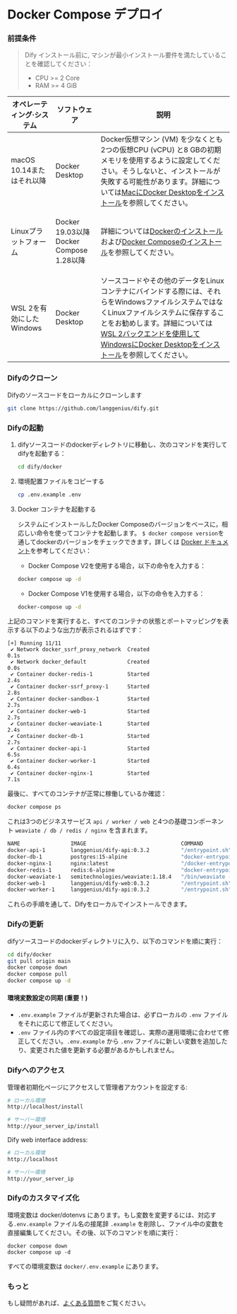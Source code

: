 # Docker Compose デプロイ

### 前提条件

> Dify インストール前に, マシンが最小インストール要件を満たしていることを確認してください：
>
> * CPU >= 2 Core
> * RAM >= 4 GiB

| オペレーティング·システム      | ソフトウェア                                         | 説明                                                                                                                                                                                                                     |
| ------------------ | ---------------------------------------------- | ---------------------------------------------------------------------------------------------------------------------------------------------------------------------------------------------------------------------- |
| macOS 10.14またはそれ以降 | Docker Desktop                                 | Docker仮想マシン (VM) を少なくとも2つの仮想CPU (vCPU) と8 GBの初期メモリを使用するように設定してください。そうしないと、インストールが失敗する可能性があります。詳細については[MacにDocker Desktopをインストール](https://docs.docker.com/desktop/mac/install/)を参照してください。                               |
| Linuxプラットフォーム      | <p>Docker 19.03以降<br>Docker Compose 1.28以降</p> | 詳細については[Dockerのインストール](https://docs.docker.com/engine/install/)および[Docker Composeのインストール](https://docs.docker.com/compose/install/)を参照してください。                                                                          |
| WSL 2を有効にしたWindows | <p>Docker Desktop<br></p>                      | ソースコードやその他のデータをLinuxコンテナにバインドする際には、それらをWindowsファイルシステムではなくLinuxファイルシステムに保存することをお勧めします。詳細については[WSL 2バックエンドを使用してWindowsにDocker Desktopをインストール](https://docs.docker.com/desktop/windows/install/#wsl-2-backend)を参照してください。 |

### Difyのクローン

Difyのソースコードをローカルにクローンします

```bash
git clone https://github.com/langgenius/dify.git
```

### Difyの起動

1.  difyソースコードのdockerディレクトリに移動し、次のコマンドを実行してdifyを起動する：

    ```bash
    cd dify/docker
    ```
2.  環境配置ファイルをコピーする

    ```bash
    cp .env.example .env
    ```
3.  Docker コンテナを起動する

    システムにインストールしたDocker Composeのバージョンをベースに，相応しい命令を使ってコンテナを起動します。 `$ docker compose version`を通してdockerのバージョンをチェックできます，詳しくは [Docker ドキュメント](https://docs.docker.com/compose/#compose-v2-and-the-new-docker-compose-command)を参考してください：

    * Docker Compose V2を使用する場合，以下の命令を入力する：

    ```bash
    docker compose up -d
    ```

    * Docker Compose V1を使用する場合，以下の命令を入力する：

    ```bash
    docker-compose up -d
    ```

上記のコマンドを実行すると、すべてのコンテナの状態とポートマッピングを表示する以下のような出力が表示されるはずです：

```Shell
[+] Running 11/11
 ✔ Network docker_ssrf_proxy_network  Created                                                                 0.1s 
 ✔ Network docker_default             Created                                                                 0.0s 
 ✔ Container docker-redis-1           Started                                                                 2.4s 
 ✔ Container docker-ssrf_proxy-1      Started                                                                 2.8s 
 ✔ Container docker-sandbox-1         Started                                                                 2.7s 
 ✔ Container docker-web-1             Started                                                                 2.7s 
 ✔ Container docker-weaviate-1        Started                                                                 2.4s 
 ✔ Container docker-db-1              Started                                                                 2.7s 
 ✔ Container docker-api-1             Started                                                                 6.5s 
 ✔ Container docker-worker-1          Started                                                                 6.4s 
 ✔ Container docker-nginx-1           Started                                                                 7.1s
```

最後に、すべてのコンテナが正常に稼働しているか確認：

```bash
docker compose ps
```

これは3つのビジネスサービス `api / worker / web` と4つの基礎コンポーネント `weaviate / db / redis / nginx` を含まれます。

```bash
NAME                IMAGE                              COMMAND                  SERVICE             CREATED             STATUS              PORTS
docker-api-1        langgenius/dify-api:0.3.2          "/entrypoint.sh"         api                 4 seconds ago       Up 2 seconds        80/tcp, 5001/tcp
docker-db-1         postgres:15-alpine                 "docker-entrypoint.s…"   db                  4 seconds ago       Up 2 seconds        0.0.0.0:5432->5432/tcp
docker-nginx-1      nginx:latest                       "/docker-entrypoint.…"   nginx               4 seconds ago       Up 2 seconds        0.0.0.0:80->80/tcp
docker-redis-1      redis:6-alpine                     "docker-entrypoint.s…"   redis               4 seconds ago       Up 3 seconds        6379/tcp
docker-weaviate-1   semitechnologies/weaviate:1.18.4   "/bin/weaviate --hos…"   weaviate            4 seconds ago       Up 3 seconds        
docker-web-1        langgenius/dify-web:0.3.2          "/entrypoint.sh"         web                 4 seconds ago       Up 3 seconds        80/tcp, 3000/tcp
docker-worker-1     langgenius/dify-api:0.3.2          "/entrypoint.sh"         worker              4 seconds ago       Up 2 seconds        80/tcp, 5001/tcp
```

これらの手順を通して、Difyをローカルでインストールできます。

### Difyの更新

difyソースコードのdockerディレクトリに入り、以下のコマンドを順に実行：

```bash
cd dify/docker
git pull origin main
docker compose down
docker compose pull
docker compose up -d
```

#### 環境変数設定の同期 (重要！)

* `.env.example` ファイルが更新された場合は、必ずローカルの `.env` ファイルをそれに応じて修正してください。
* `.env` ファイル内のすべての設定項目を確認し、実際の運用環境に合わせて修正してください。`.env.example` から `.env` ファイルに新しい変数を追加したり、変更された値を更新する必要があるかもしれません。

### Difyへのアクセス

管理者初期化ページにアクセスして管理者アカウントを設定する:

```bash
# ローカル環境
http://localhost/install

# サーバー環境
http://your_server_ip/install
```

Dify web interface address:

```bash
# ローカル環境
http://localhost

# サーバー環境
http://your_server_ip
```

### Difyのカスタマイズ化

環境変数は docker/dotenvs にあります。もし変数を変更するには、対応する`.env.example` ファイル名の接尾辞 `.example` を削除し、ファイル中の変数を直接編集してください。その後、以下のコマンドを順に実行：

```
docker compose down
docker compose up -d
```

すべての環境変数は `docker/.env.example` にあります。

### もっと

もし疑問があれば、[よくある質問](faq.md)をご覧ください。
